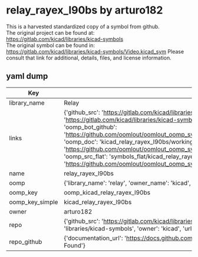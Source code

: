 # relay_rayex_l90bs by arturo182  
This is a harvested standardized copy of a symbol from github.  
The original project can be found at:  
https://gitlab.com/kicad/libraries/kicad-symbols  
The original symbol can be found in:
https://gitlab.com/kicad/libraries/kicad-symbols/Video.kicad_sym
Please consult that link for additional, details, files, and license information.  
## yaml dump  
| Key | Value |  
| --- | --- |  
| library_name | Relay |  
| links | {'github_src': 'https://gitlab.com/kicad/libraries/kicad-symbols/Video.kicad_sym', 'github_src_repo': 'https://gitlab.com/kicad/libraries/kicad-symbols', 'oomp_bot': 'kicad_relay_rayex_l90bs/working', 'oomp_bot_github': 'https://github.com/oomlout/oomlout_oomp_symbol_bot/tree/main/kicad_relay_rayex_l90bs/working', 'oomp_doc': 'kicad_relay_rayex_l90bs/working', 'oomp_doc_github': 'https://github.com/oomlout/oomlout_oomp_symbol_doc/tree/main/kicad_relay_rayex_l90bs/working', 'oomp_src_flat': 'symbols_flat/kicad_relay_rayex_l90bs/working', 'oomp_src_flat_github': 'https://github.com/oomlout/oomlout_oomp_symbol_src/tree/main/kicad_relay_rayex_l90bs/working'} |  
| name | relay_rayex_l90bs |  
| oomp | {'library_name': 'relay', 'owner_name': 'kicad', 'symbol_name': 'relay_rayex_l90bs'} |  
| oomp_key | oomp_kicad_relay_rayex_l90bs |  
| oomp_key_simple | kicad_relay_rayex_l90bs |  
| owner | arturo182 |  
| repo | {'github_src': 'https://gitlab.com/kicad/libraries/kicad-symbols/Video.kicad_sym', 'name': 'libraries/kicad-symbols', 'owner': 'kicad', 'url': 'https://gitlab.com/kicad/libraries/kicad-symbols'} |  
| repo_github | {'documentation_url': 'https://docs.github.com/rest/repos/repos#get-a-repository', 'message': 'Not Found'} |  

